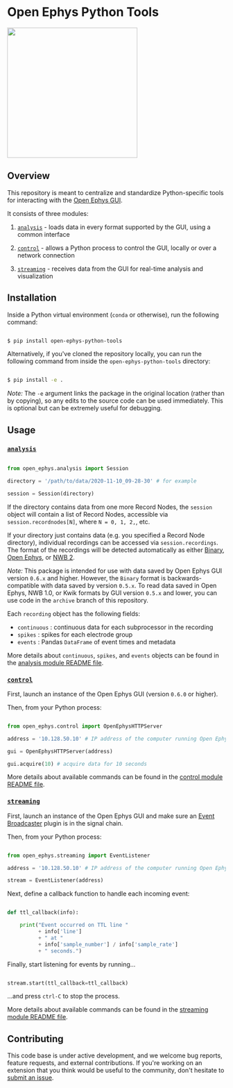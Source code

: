 # Open Ephys Python Tools

<img src="logo.png" width="300" />

## Overview

This repository is meant to centralize and standardize Python-specific tools for interacting with the [Open Ephys GUI](https://github.com/open-ephys/plugin-GUI).

It consists of three modules:

1. [`analysis`](src/open_ephys/analysis) - loads data in every format supported by the GUI, using a common interface

2. [`control`](src/open_ephys/control) - allows a Python process to control the GUI, locally or over a network connection

3. [`streaming`](src/open_ephys/streaming) - receives data from the GUI for real-time analysis and visualization

## Installation

Inside a Python virtual environment (`conda` or otherwise), run the following command:

```bash

$ pip install open-ephys-python-tools

```

Alternatively, if you've cloned the repository locally, you can run the following command from inside the `open-ephys-python-tools` directory:


```bash

$ pip install -e .

```

*Note:* The `-e` argument links the package in the original location (rather than by copying), so any edits to the source code can be used immediately. This is optional but can be extremely useful for debugging.

## Usage

### [`analysis`](src/open_ephys/analysis)

```python

from open_ephys.analysis import Session

directory = '/path/to/data/2020-11-10_09-28-30' # for example

session = Session(directory)
```

If the directory contains data from one more Record Nodes, the `session` object will contain a list of Record Nodes, accessible via `session.recordnodes[N]`, where `N = 0, 1, 2,`, etc.  

If your directory just contains data (e.g. you specified a Record Node directory), individual recordings can be accessed via `session.recordings`. The format of the recordings will be detected automatically as either 
[Binary](https://open-ephys.github.io/gui-docs/User-Manual/Recording-data/Binary-format.html), 
[Open Ephys](https://open-ephys.github.io/gui-docs/User-Manual/Recording-data/Open-Ephys-format.html), or
[NWB 2](https://open-ephys.github.io/gui-docs/User-Manual/Recording-data/NWB-format.html).

*Note:* This package is intended for use with data saved by Open Ephys GUI version `0.6.x` and higher. However, the `Binary` format is backwards-compatible with data saved by version `0.5.x`. To read data saved in Open Ephys, NWB 1.0, or Kwik formats by GUI version `0.5.x` and lower, you can use code in the `archive` branch of this repository.

Each `recording` object has the following fields:

* `continuous` : continuous data for each subprocessor in the recording
* `spikes` : spikes for each electrode group
* `events` : Pandas `DataFrame` of event times and metadata

More details about `continuous`, `spikes`, and `events` objects can be found in the [analysis module README file](src/open_ephys/analysis/README.md).

### [`control`](src/open_ephys/control)

First, launch an instance of the Open Ephys GUI (version `0.6.0` or higher).

Then, from your Python process:

```python

from open_ephys.control import OpenEphysHTTPServer

address = '10.128.50.10' # IP address of the computer running Open Ephys

gui = OpenEphysHTTPServer(address)

gui.acquire(10) # acquire data for 10 seconds

```

More details about available commands can be found in the [control module README file](src/open_ephys/control/README.md).

### [`streaming`](src/open_ephys/streaming)

First, launch an instance of the Open Ephys GUI and make sure an [Event Broadcaster](https://open-ephys.github.io/gui-docs/User-Manual/Plugins/Event-Broadcaster.html) plugin is in the signal chain.

Then, from your Python process:

```python

from open_ephys.streaming import EventListener

address = '10.128.50.10' # IP address of the computer running Open Ephys

stream = EventListener(address)

```

Next, define a callback function to handle each incoming event:

```python

def ttl_callback(info):

    print("Event occurred on TTL line " 
          + info['line'] 
          + " at " 
          + info['sample_number'] / info['sample_rate'] 
          + " seconds.")

```

Finally, start listening for events by running...

```python

stream.start(ttl_callback=ttl_callback)

```

...and press `ctrl-C` to stop the process.

More details about available commands can be found in the [streaming module README file](src/open_ephys/streaming/README.md).

## Contributing

This code base is under active development, and we welcome bug reports, feature requests, and external contributions. If you're working on an extension that you think would be useful to the community, don't hesitate to [submit an issue](https://github.com/open-ephys/open-ephys-python-tools/issues).
